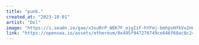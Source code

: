 ```yaml
---
title: "punk."
created_at: "2023-18-01"
artist: "Dxl"
image: "https://i.seadn.io/gae/x3suRrP_WEK7F_ejgIzF-hYFmj-bmhpvHfkVx2nWKFGTa4j9NAhFmf1K5mJUve_4-SHj8Od1XX8kk1RMPkrtVp5TPJPaKhAFXRr8LQ?auto=format&w=1000"
link: "https://opensea.io/assets/ethereum/0x495f947276749ce646f68ac8c248420045cb7b5e/30308823913561844783078551781671602747242701333062520195828502935377027268609"
---
```

